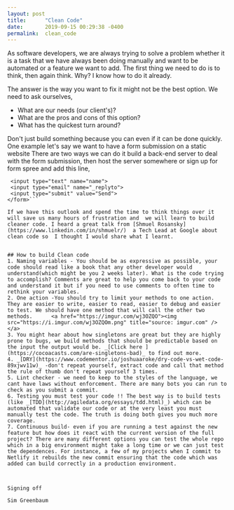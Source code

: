 ```yaml
---
layout: post
title:      "Clean Code"
date:       2019-09-15 00:29:38 -0400
permalink:  clean_code
---
```


As software developers, we are always trying to solve a problem whether it is a task that we have always been doing manually and want to be automated or a feature we want to add. The first thing we need to do is to think, then again think. Why? I know how to do it already.

The answer is the way you want to fix it might not be the best option. We need to ask ourselves,
* What are our needs (our client's)? 
* What are the pros and cons of this option?
* What has the quickest turn around?

Don't just build something because you can even if it can be done quickly. One example let's say we want to have a form submission on a static website There are two ways we can do it build a back-end server to deal with the form submission, then host the server somewhere or sign up for form spree and add this line,
```<form action="https://formspree.io/email@domain.tld" method="POST">
 <input type="text" name="name">
 <input type="email" name="_replyto">
 <input type="submit" value="Send">
</form>```

If we have this outlook and spend the time to think things over it will save us many hours of frustration and  we will learn to build cleaner code. I heard a great talk from [Shmuel Rosansky](https://www.linkedin.com/in/shmuelr/)  a Tech Lead at Google about clean code so  I thought I would share what I learnt.


## How to build Clean code 
1. Naming variables - You should be as expressive as possible, your code should read like a book that any other developer would understand(which might be you 2 weeks later). What is the code trying to accomplish? Comments are great to help you come back to your code and understand it but if you need to use comments to often time to rethink your variables.
2. One action -You should try to limit your methods to one action. They are easier to write, easier to read, easier to debug and easier to test. We should have one method that will call the other two methods.      <a href="https://imgur.com/wj3OZQO"><img src="https://i.imgur.com/wj3OZQOm.png" title="source: imgur.com" /></a>
3. You might hear about how singletons are great but they are highly prone to bugs, we build methods that should be predictable based on the input the output would be. _[Click here ](https://cocoacasts.com/are-singletons-bad)_ to find out more.
4. _[DRY](https://www.codementor.io/joshuaaroke/dry-code-vs-wet-code-89xjwv11w)_ -don't repeat yourself, extract code and call that method the rule of thumb don't repeat yourself 3 times. 
5. Lint checker - we need to keep to the styles of the language, we cant have laws without enforcement. There are many bots you can run to check as you submit a commit.
6. Testing you must test your code !! The best way is to build tests (like _[TDD](http://agiledata.org/essays/tdd.html)_) which can be automated that validate our code or at the very least you must manually test the code. The truth is doing both gives you much more coverage.
7. Continuous build- even if you are running a test against the new feature but how does it react with the current version of the full project? There are many different options you can test the whole repo which in a big environment might take a long time or we can just test the dependences. For instance, a few of my projects when I commit to Netlify it rebuilds the new commit ensuring that the code which was added can build correctly in a production environment.



Signing off

Sim Greenbaum






